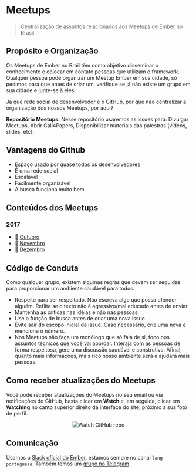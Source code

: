 # Meetups
> Centralização de assuntos relacionados aos Meetups de Ember no Brasil

## Propósito e Organização

Os Meetups de Ember no Brail têm como objetivo disseminar o conhecimento e colocar em contato pessoas que utilizam o framework. Qualquer pessoa pode organizar um Meetup Ember em sua cidade, só pedimos para que antes de criar um, verifique se já não existe um grupo em sua cidade e junte-se à eles.

Já que rede social de desenvolvedor é o GitHub, por que não centralizar a organização dos nossos Meetups, por aqui?

**Repositório Meetups:** Nesse repositório usaremos as issues para: Divulgar Meetups, Abrir Call4Papers, Disponibilizar materiais das palestras (vídeos, slides, etc);

## Vantagens do Github

* Espaço usado por quase todos os desenvolvedores
* É uma rede social
* Escalável
* Facilmente organizável
* A busca funciona muito bem

## Conteúdos dos Meetups

### 2017
* :calendar: [Outubro]()
* :calendar: [Novembro]()
* :calendar: [Dezembro]()

## Código de Conduta

Como qualquer grupo, existem algumas regras que devem ser seguidas para proporcionar um ambiente saudável para todos.

* Respeite para ser respeitado. Não escreva algo que possa ofender alguém. Reflita se o texto não é agressivo/mal educado antes de enviar.
* Mantenha as críticas nas idéias e não nas pessoas.
* Use a função de busca antes de criar uma nova issue.
* Evite sair do escopo inicial da issue. Caso necessário, crie uma nova e mencione o número.
* Nos Meetups não faça um monólogo que só fala de si, foco nos assuntos técnicos que você vai abordar. Interaja com as pessoas de forma respeitosa, gere uma discussão saudável e construtiva. Afinal, quanto mais informações, mais rico nosso ambiente será e ajudará mais pessoas.

## Como receber atualizações do Meetups

Você pode receber atualizações do Meetups no seu email ou via notificações do GitHub, basta clicar em **Watch** e, em seguida, clicar em **Watching** no canto superior direito da interface do site, próximo a sua foto de perfil.

<p align="center">
  <img src="![image](https://user-images.githubusercontent.com/1218337/30865843-13b85d2e-a2ae-11e7-8df3-b4604d8b35e8.png)" alt="Watch GitHub repo"/>
</p>

## Comunicação

Usamos o [Slack oficial do Ember](https://ember-community-slackin.herokuapp.com/), estamos sempre no canal `lang-portuguese`. Também temos um [grupo no Telegram](https://t.me/EmberBR).
